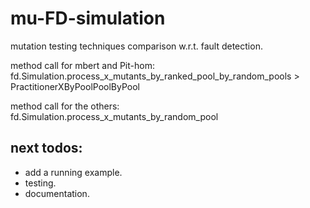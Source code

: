 # mu-FD-simulation
mutation testing techniques comparison w.r.t. fault detection.

method call for mbert and Pit-hom: fd.Simulation.process_x_mutants_by_ranked_pool_by_random_pools > PractitionerXByPoolPoolByPool

method call for the others: fd.Simulation.process_x_mutants_by_random_pool

## next todos:
- add a running example.
- testing.
- documentation.
